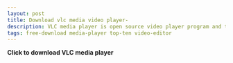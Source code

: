 ```yaml
---
layout: post
title: Download vlc media video player-
description: VLC media player is open source video player program and totaly free.
tags: free-download media-player top-ten video-editor
---
```


<p><strong>Click to download VLC media player</strong></p>
